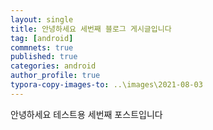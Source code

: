 ```yaml
---
layout: single
title: 안녕하세요 세번째 블로그 게시글입니다
tag: [android]
commnets: true
published: true
categories: android
author_profile: true
typora-copy-images-to: ..\images\2021-08-03
---
```


안녕하세요
테스트용 세번째 포스트입니다

